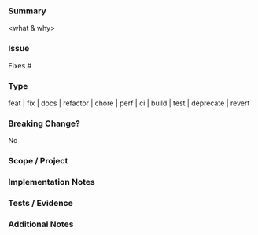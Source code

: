 ### Summary

<what & why>

### Issue

Fixes #<id>

### Type

feat | fix | docs | refactor | chore | perf | ci | build | test | deprecate | revert

### Breaking Change?

No

### Scope / Project

<component>

### Implementation Notes

<optional>

### Tests / Evidence

<how verified>

### Additional Notes

<optional>